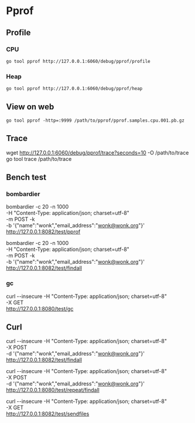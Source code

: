 # Pprof

## Profile
### CPU
```bash
go tool pprof http://127.0.0.1:6060/debug/pprof/profile
```

### Heap
```bash
go tool pprof http://127.0.0.1:6060/debug/pprof/heap
```

## View on web
```
go tool pprof -http=:9999 /path/to/pprof/pprof.samples.cpu.001.pb.gz
```

## Trace
wget http://127.0.0.1:6060/debug/pprof/trace?seconds=10 -O /path/to/trace
go tool trace /path/to/trace


## Bench test
### bombardier
bombardier -c 20 -n 1000 \
-H "Content-Type: application/json; charset=utf-8" \
-m POST -k \
-b '{"name":"wonk","email_address":"wonk@wonk.org"}' \
http://127.0.0.1:8082/test/pprof

bombardier -c 20 -n 1000 \
-H "Content-Type: application/json; charset=utf-8" \
-m POST -k \
-b '{"name":"wonk","email_address":"wonk@wonk.org"}' \
http://127.0.0.1:8082/test/findall

### gc
curl --insecure -H "Content-Type: application/json; charset=utf-8" \
-X GET \
http://127.0.0.1:8080/test/gc

## Curl
curl --insecure -H "Content-Type: application/json; charset=utf-8" \
-X POST \
-d '{"name":"wonk","email_address":"wonk@wonk.org"}' \
http://127.0.0.1:8082/test/findall

curl --insecure -H "Content-Type: application/json; charset=utf-8" \
-X POST \
-d '{"name":"wonk","email_address":"wonk@wonk.org"}' \
http://127.0.0.1:8080/test/repeat/findall

curl --insecure -H "Content-Type: application/json; charset=utf-8" \
-X GET \
http://127.0.0.1:8082/test/sendfiles